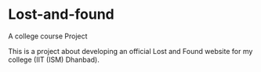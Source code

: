 # Lost-and-found
A college course Project

This is a project about developing an official Lost and Found website for my college (IIT (ISM) Dhanbad).

